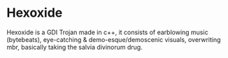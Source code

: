 # Hexoxide
Hexoxide is a GDI Trojan made in c++, it consists of earblowing music (bytebeats), eye-catching &amp; demo-esque/demoscenic visuals, overwriting mbr, basically taking the salvia divinorum drug.
